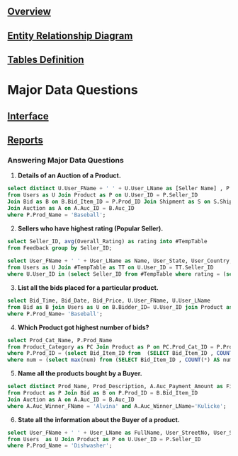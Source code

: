 ## [Overview](README.md)

## [Entity Relationship Diagram](Entity_Database/Entity_Relationship.md)

## [Tables Definition](Table_Definitions.md)

# Major Data Questions

## [Interface](Interface/Interface_forms.md)

## [Reports](Reports/Reports.md)

### Answering Major Data Questions

1. **Details of an Auction of a Product.** 
```sql
select distinct U.User_FName + ' ' + U.User_LName as [Seller Name] , P.Prod_Name, P.Prod_Description, A.Auc_Reserve_Price as [Starting Bid Price], A.Auc_Payment_Amount as [Selling Price], A.Auc_Winner_FName + ' ' + A.Auc_Winner_LName as [Buyer Name], S.Ship_Planned_Date, S.Ship_Actual_Date, S.Ship_Cost 
from Users as U Join Product as P on U.User_ID = P.Seller_ID 
Join Bid as B on B.Bid_Item_ID = P.Prod_ID Join Shipment as S on S.Ship_Item_ID = P.Prod_ID 
Join Auction as A on A.Auc_ID = B.Auc_ID 
where P.Prod_Name = 'Baseball';
```

2. **Sellers who have highest rating (Popular Seller).** 
```sql
select Seller_ID, avg(Overall_Rating) as rating into #TempTable 
from Feedback group by Seller_ID; 
 
select User_FName + ' ' + User_LName as Name, User_State, User_Country, TT.rating 
from Users as U Join #TempTable as TT on U.User_ID = TT.Seller_ID 
where U.User_ID in (select Seller_ID from #TempTable where rating = (select max(rating) from #TempTable));
```
 
3. **List all the bids placed for a particular product.**
 ```sql
select Bid_Time, Bid_Date, Bid_Price, U.User_FName, U.User_LName 
from Bid as B join Users as U on B.Bidder_ID= U.User_ID join Product as P on P.Prod_ID = B.Bid_Item_ID 
where P.Prod_Name= 'Baseball'; 
```
 
4. **Which Product got highest number of bids?**
```sql
select Prod_Cat_Name, P.Prod_Name 
from Product_Category as PC Join Product as P on PC.Prod_Cat_ID = P.Prod_Cat_ID 
where P.Prod_ID = (select Bid_Item_ID from  (SELECT Bid_Item_ID , COUNT(*) AS num FROM Bid GROUP BY Bid_Item_ID)a 
where num = (select max(num) from (SELECT Bid_Item_ID , COUNT(*) AS num FROM Bid GROUP BY Bid_Item_ID) a)); 
```

5. **Name all the products bought by a Buyer.** 
```sql
select distinct Prod_Name, Prod_Description, A.Auc_Payment_Amount as Final_Price 
from Product as P Join Bid as B on P.Prod_ID = B.Bid_Item_ID  
Join Auction as A on A.Auc_ID = B.Auc_ID 
where A.Auc_Winner_FName = 'Alvina' and A.Auc_Winner_LName='Kulicke'; 
```

6. **State all the information about the Buyer of a product.** 
```sql
select User_FName + ' ' + User_LName as FullName, User_StreetNo, User_StreetName, User_City, User_State, User_Zipcode  as User_Address, User_Country, User_Email, User_PhoneNo
from Users  as U Join Product as P on U.User_ID = P.Seller_ID 
where P.Prod_Name = 'Dishwasher'; 
```
 
 
 
